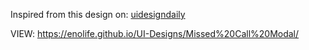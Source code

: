 Inspired from this design on: [uidesigndaily](https://uidesigndaily.com/posts/sketch-missed-call-message-panel-day-1030)


VIEW: https://enolife.github.io/UI-Designs/Missed%20Call%20Modal/
